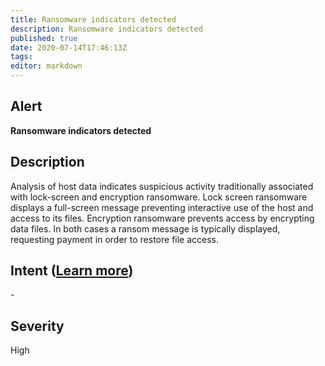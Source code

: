 ```yaml
---
title: Ransomware indicators detected
description: Ransomware indicators detected
published: true
date: 2020-07-14T17:46:13Z
tags:
editor: markdown
---
```


## Alert
**Ransomware indicators detected**

## Description
Analysis of host data indicates suspicious activity traditionally associated with lock-screen and encryption ransomware. Lock screen ransomware displays a full-screen message preventing interactive use of the host and access to its files. Encryption ransomware prevents access by encrypting data files. In both cases a ransom message is typically displayed, requesting payment in order to restore file access.

## Intent ([Learn more](/public/security/alerts/intentions.md))
\-

## Severity
High





